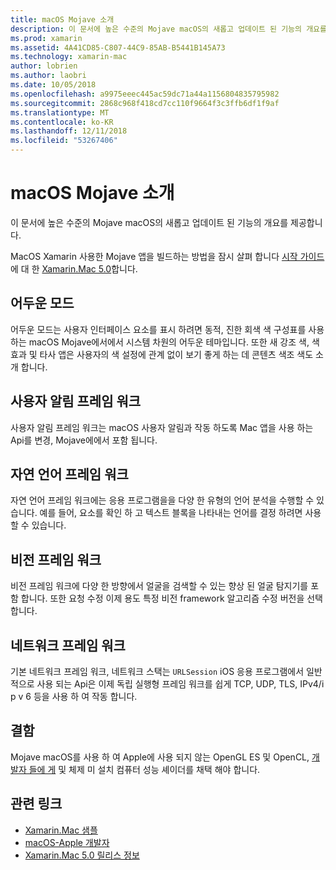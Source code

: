 ```yaml
---
title: macOS Mojave 소개
description: 이 문서에 높은 수준의 Mojave macOS의 새롭고 업데이트 된 기능의 개요를 제공합니다.
ms.prod: xamarin
ms.assetid: 4A41CD85-C807-44C9-85AB-B5441B145A73
ms.technology: xamarin-mac
author: lobrien
ms.author: laobri
ms.date: 10/05/2018
ms.openlocfilehash: a9975eeec445ac59dc71a44a1156804835795982
ms.sourcegitcommit: 2868c968f418cd7cc110f9664f3c3ffb6df1f9af
ms.translationtype: MT
ms.contentlocale: ko-KR
ms.lasthandoff: 12/11/2018
ms.locfileid: "53267406"
---
```

# <a name="introduction-to-macos-mojave"></a>macOS Mojave 소개

이 문서에 높은 수준의 Mojave macOS의 새롭고 업데이트 된 기능의 개요를 제공합니다.

MacOS Xamarin 사용한 Mojave 앱을 빌드하는 방법을 잠시 살펴 합니다 [시작 가이드](~/mac/platform/introduction-to-macos-mojave/get-started.md) 에 대 한 [Xamarin.Mac 5.0](https://developer.xamarin.com/releases/mac/xamarin.mac_5/xamarin.mac_5.0/)합니다.

## <a name="dark-mode"></a>어두운 모드

어두운 모드는 사용자 인터페이스 요소를 표시 하려면 동적, 진한 회색 색 구성표를 사용 하는 macOS Mojave에서에서 시스템 차원의 어두운 테마입니다. 또한 새 강조 색, 색 효과 및 타사 앱은 사용자의 색 설정에 관계 없이 보기 좋게 하는 데 콘텐츠 색조 색도 소개 합니다.

## <a name="user-notifications-framework"></a>사용자 알림 프레임 워크

사용자 알림 프레임 워크는 macOS 사용자 알림과 작동 하도록 Mac 앱을 사용 하는 Api를 변경, Mojave에에서 포함 됩니다.

## <a name="natural-language-framework"></a>자연 언어 프레임 워크

자연 언어 프레임 워크에는 응용 프로그램을을 다양 한 유형의 언어 분석을 수행할 수 있습니다. 예를 들어, 요소를 확인 하 고 텍스트 블록을 나타내는 언어를 결정 하려면 사용할 수 있습니다.

## <a name="vision-framework"></a>비전 프레임 워크

비전 프레임 워크에 다양 한 방향에서 얼굴을 검색할 수 있는 향상 된 얼굴 탐지기를 포함 합니다. 또한 요청 수정 이제 용도 특정 비전 framework 알고리즘 수정 버전을 선택 합니다.

## <a name="network-framework"></a>네트워크 프레임 워크

기본 네트워크 프레임 워크, 네트워크 스택는 `URLSession` iOS 응용 프로그램에서 일반적으로 사용 되는 Api은 이제 독립 실행형 프레임 워크를 쉽게 TCP, UDP, TLS, IPv4/i p v 6 등을 사용 하 여 작동 합니다.

## <a name="deprecations"></a>결함

Mojave macOS를 사용 하 여 Apple에 사용 되지 않는 OpenGL ES 및 OpenCL, [개발자 들에 게](https://developer.apple.com/macos/whats-new/) 및 체제 미 설치 컴퓨터 성능 셰이더를 채택 해야 합니다.

## <a name="related-links"></a>관련 링크

- [Xamarin.Mac 샘플](https://developer.xamarin.com/samples/mac/)
- [macOS-Apple 개발자](https://developer.apple.com/macos/)
- [Xamarin.Mac 5.0 릴리스 정보](https://docs.microsoft.com/xamarin/mac/release-notes/5/5.0/)
